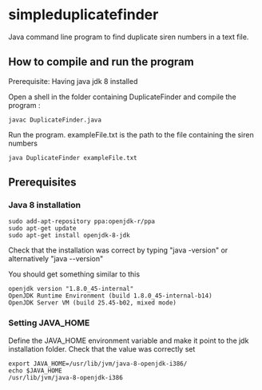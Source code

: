 # simpleduplicatefinder
Java command line program to find duplicate siren numbers in a text file.

## How to compile and run the program
Prerequisite: Having java jdk 8 installed

Open a shell in the folder containing DuplicateFinder and compile the program :

```
javac DuplicateFinder.java

```
Run the program. exampleFile.txt is the path to the file containing the siren numbers

```
java DuplicateFinder exampleFile.txt

```

## Prerequisites
### Java 8 installation

```
sudo add-apt-repository ppa:openjdk-r/ppa
sudo apt-get update 
sudo apt-get install openjdk-8-jdk
```

Check that the installation was correct by typing "java -version" or alternatively "java --version"

You should get something similar to this

```
openjdk version "1.8.0_45-internal"
OpenJDK Runtime Environment (build 1.8.0_45-internal-b14)
OpenJDK Server VM (build 25.45-b02, mixed mode)
```

### Setting JAVA_HOME
Define the JAVA_HOME environment variable and make it point to the jdk installation folder.
Check that the value was correctly set
```
export JAVA_HOME=/usr/lib/jvm/java-8-openjdk-i386/
echo $JAVA_HOME
/usr/lib/jvm/java-8-openjdk-i386
```